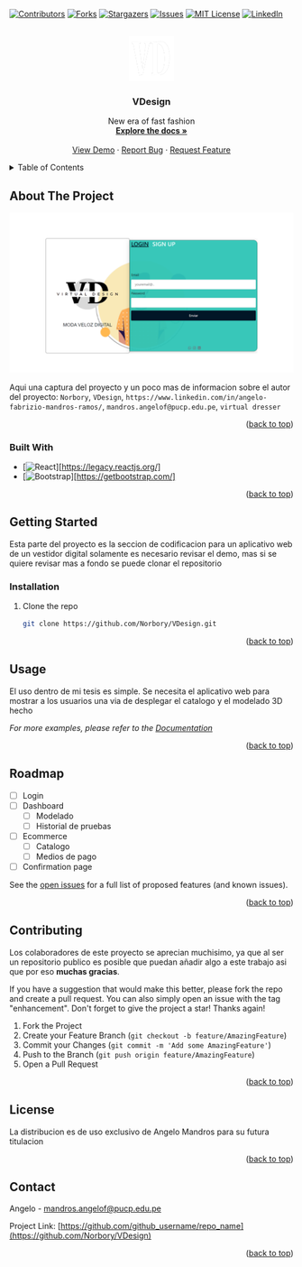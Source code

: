 <!-- Improved compatibility of back to top link: See: https://github.com/othneildrew/Best-README-Template/pull/73 -->
<a name="readme-top"></a>
<!--
*** Thanks for checking out the Best-README-Template. If you have a suggestion
*** that would make this better, please fork the repo and create a pull request
*** or simply open an issue with the tag "enhancement".
*** Don't forget to give the project a star!
*** Thanks again! Now go create something AMAZING! :D
-->



<!-- PROJECT SHIELDS -->
<!--
*** I'm using markdown "reference style" links for readability.
*** Reference links are enclosed in brackets [ ] instead of parentheses ( ).
*** See the bottom of this document for the declaration of the reference variables
*** for contributors-url, forks-url, etc. This is an optional, concise syntax you may use.
*** https://www.markdownguide.org/basic-syntax/#reference-style-links
-->
[![Contributors][contributors-shield]][contributors-url]
[![Forks][forks-shield]][forks-url]
[![Stargazers][stars-shield]][stars-url]
[![Issues][issues-shield]][issues-url]
[![MIT License][license-shield]][license-url]
[![LinkedIn][linkedin-shield]][linkedin-url]



<!-- PROJECT LOGO -->
<br />
<div align="center">
  <a href="https://github.com/Norbory/VDesign">
    <img src="assets/images/Favi.png" alt="Logo" width="80" height="80">
  </a>

<h3 align="center">VDesign</h3>

  <p align="center">
    New era of fast fashion
    <br />
    <a href="https://github.com/Norbory/VDesign"><strong>Explore the docs »</strong></a>
    <br />
    <br />
    <a href="https://norbory.github.io/VDesign/">View Demo</a>
    ·
    <a href="https://github.com/Norbory/VDesign/issues">Report Bug</a>
    ·
    <a href="https://github.com/Norbory/VDesign/issues">Request Feature</a>
  </p>
</div>



<!-- TABLE OF CONTENTS -->
<details>
  <summary>Table of Contents</summary>
  <ol>
    <li>
      <a href="#about-the-project">About The Project</a>
      <ul>
        <li><a href="#built-with">Built With</a></li>
      </ul>
    </li>
    <li>
      <a href="#getting-started">Getting Started</a>
      <ul>
        <li><a href="#installation">Installation</a></li>
      </ul>
    </li>
    <li><a href="#usage">Usage</a></li>
    <li><a href="#roadmap">Roadmap</a></li>
    <li><a href="#contributing">Contributing</a></li>
    <li><a href="#license">License</a></li>
    <li><a href="#contact">Contact</a></li>
  </ol>
</details>



<!-- ABOUT THE PROJECT -->
## About The Project
![alt text](https://github.com/Norbory/VDesign/blob/master/assets/images/Captura.png?raw=true)

Aqui una captura del proyecto y un poco mas de informacion sobre el autor del proyecto: `Norbory`, `VDesign`, `https://www.linkedin.com/in/angelo-fabrizio-mandros-ramos/`, `mandros.angelof@pucp.edu.pe`, `virtual dresser`

<p align="right">(<a href="#readme-top">back to top</a>)</p>



### Built With

* [![React][React.js]][https://legacy.reactjs.org/]
* [![Bootstrap][Bootstrap.com]][https://getbootstrap.com/]

<p align="right">(<a href="#readme-top">back to top</a>)</p>



<!-- GETTING STARTED -->
## Getting Started

Esta parte del proyecto es la seccion de codificacion para un aplicativo web de un vestidor digital
solamente es necesario revisar el demo, mas si se quiere revisar mas a fondo se puede clonar el repositorio

### Installation

1. Clone the repo
   ```sh
   git clone https://github.com/Norbory/VDesign.git
   ```
   
<p align="right">(<a href="#readme-top">back to top</a>)</p>



<!-- USAGE EXAMPLES -->
## Usage

El uso dentro de mi tesis es simple.
Se necesita el aplicativo web para mostrar a los usuarios una via de desplegar el catalogo y el modelado 3D hecho

_For more examples, please refer to the [Documentation](https://github.com/Norbory/VDesign)_

<p align="right">(<a href="#readme-top">back to top</a>)</p>



<!-- ROADMAP -->
## Roadmap

- [ ] Login
- [ ] Dashboard
    - [ ] Modelado
    - [ ] Historial de pruebas
- [ ] Ecommerce
    - [ ] Catalogo
    - [ ] Medios de pago
- [ ] Confirmation page

See the [open issues](https://github.com/Norbory/VDesign/issues) for a full list of proposed features (and known issues).

<p align="right">(<a href="#readme-top">back to top</a>)</p>



<!-- CONTRIBUTING -->
## Contributing

Los colaboradores de este proyecto se aprecian muchisimo, ya que al ser un repositorio publico es posible que puedan añadir algo a este trabajo asi que por eso **muchas gracias**.

If you have a suggestion that would make this better, please fork the repo and create a pull request. You can also simply open an issue with the tag "enhancement".
Don't forget to give the project a star! Thanks again!

1. Fork the Project
2. Create your Feature Branch (`git checkout -b feature/AmazingFeature`)
3. Commit your Changes (`git commit -m 'Add some AmazingFeature'`)
4. Push to the Branch (`git push origin feature/AmazingFeature`)
5. Open a Pull Request

<p align="right">(<a href="#readme-top">back to top</a>)</p>



<!-- LICENSE -->
## License

La distribucion es de uso exclusivo de Angelo Mandros para su futura titulacion

<p align="right">(<a href="#readme-top">back to top</a>)</p>



<!-- CONTACT -->
## Contact

Angelo - mandros.angelof@pucp.edu.pe

Project Link: [https://github.com/github_username/repo_name](https://github.com/Norbory/VDesign)

<p align="right">(<a href="#readme-top">back to top</a>)</p>



<!-- MARKDOWN LINKS & IMAGES -->
<!-- https://www.markdownguide.org/basic-syntax/#reference-style-links -->
[contributors-shield]: https://img.shields.io/github/contributors/github_username/repo_name.svg?style=for-the-badge
[contributors-url]: https://github.com/github_username/repo_name/graphs/contributors
[forks-shield]: https://img.shields.io/github/forks/github_username/repo_name.svg?style=for-the-badge
[forks-url]: https://github.com/github_username/repo_name/network/members
[stars-shield]: https://img.shields.io/github/stars/github_username/repo_name.svg?style=for-the-badge
[stars-url]: https://github.com/github_username/repo_name/stargazers
[issues-shield]: https://img.shields.io/github/issues/github_username/repo_name.svg?style=for-the-badge
[issues-url]: https://github.com/github_username/repo_name/issues
[license-shield]: https://img.shields.io/github/license/github_username/repo_name.svg?style=for-the-badge
[license-url]: https://github.com/github_username/repo_name/blob/master/LICENSE.txt
[linkedin-shield]: https://img.shields.io/badge/-LinkedIn-black.svg?style=for-the-badge&logo=linkedin&colorB=555
[linkedin-url]: https://linkedin.com/in/linkedin_username
[product-screenshot]: images/screenshot.png
[Next.js]: https://img.shields.io/badge/next.js-000000?style=for-the-badge&logo=nextdotjs&logoColor=white
[Next-url]: https://nextjs.org/
[React.js]: https://img.shields.io/badge/React-20232A?style=for-the-badge&logo=react&logoColor=61DAFB
[React-url]: https://reactjs.org/
[Vue.js]: https://img.shields.io/badge/Vue.js-35495E?style=for-the-badge&logo=vuedotjs&logoColor=4FC08D
[Vue-url]: https://vuejs.org/
[Angular.io]: https://img.shields.io/badge/Angular-DD0031?style=for-the-badge&logo=angular&logoColor=white
[Angular-url]: https://angular.io/
[Svelte.dev]: https://img.shields.io/badge/Svelte-4A4A55?style=for-the-badge&logo=svelte&logoColor=FF3E00
[Svelte-url]: https://svelte.dev/
[Laravel.com]: https://img.shields.io/badge/Laravel-FF2D20?style=for-the-badge&logo=laravel&logoColor=white
[Laravel-url]: https://laravel.com
[Bootstrap.com]: https://img.shields.io/badge/Bootstrap-563D7C?style=for-the-badge&logo=bootstrap&logoColor=white
[Bootstrap-url]: https://getbootstrap.com
[JQuery.com]: https://img.shields.io/badge/jQuery-0769AD?style=for-the-badge&logo=jquery&logoColor=white
[JQuery-url]: https://jquery.com 

